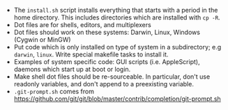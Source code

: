 * The `install.sh` script installs everything that starts with a period in the home directory.  This includes directories which are installed with `cp -R`.
* Dot files are for shells, editors, and multiplexers
* Dot files should work on these systems: Darwin, Linux, Windows (Cygwin or MinGW)
* Put code which is only installed on type of system in a subdirectory; e.g `darwin`, `linux`.  Write special makefile tasks to install it.
* Examples of system specific code: GUI scripts (i.e. AppleScript), daemons which start up at boot or login.
* Make shell dot files should be re-sourceable.  In particular, don't use readonly variables, and don't append to a preexisting variable.
* `.git-prompt.sh` comes from https://github.com/git/git/blob/master/contrib/completion/git-prompt.sh

